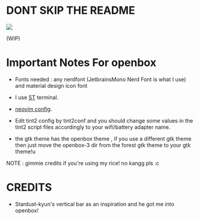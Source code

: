 # DONT SKIP THE README 

<img src= "https://i.redd.it/tj81ojn503k81.png"> 

(WIP)

# Important Notes For openbox 

- Fonts needed : any nerdfont (JetbrainsMono Nerd Font is what I use) and material design icon font

- I use [ST](https://github.com/siduck/st) terminal.
- [neovim config](https://github.com/NvChad/nvchad).

- Edit tint2 config by tint2conf and you should change some values in the tint2 script files accordingly to your wifi/battery adapter name.
- the gtk theme has the openbox theme , if  you use a different gtk theme then just move the openbox-3 dir from the forest gtk theme to your gtk theme!u


NOTE : gimmie credits if you're using my rice! no kangg pls :c 

# CREDITS

- Stardust-kyun's vertical bar as an inspiration and he got me into openbox!
